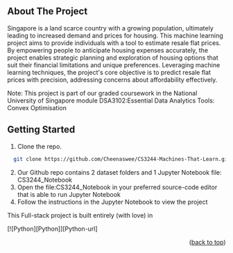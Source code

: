 ## About The Project

Singapore is a land scarce country with a growing population, ultimately leading to increased demand and prices for housing. This machine learning project aims to provide individuals with a tool to estimate resale flat prices. By empowering people to anticipate housing expenses accurately, the project enables strategic planning and exploration of housing options that suit their financial limitations and unique preferences. Leveraging machine learning techniques, the project's core objective is to predict resale flat prices with precision, addressing concerns about affordability effectively.


Note: This project is part of our graded coursework in the National University of Singapore module DSA3102:Essential Data Analytics Tools: Convex Optimisation

## Getting Started
1. Clone the repo.
 ```sh
   git clone https://github.com/Cheenaswee/CS3244-Machines-That-Learn.git
   ```

2. Our Github repo contains 2 dataset folders and 1 Jupyter Notebook file: CS3244_Notebook
3. Open the file:CS3244_Notebook in your preferred source-code editor that is able to run Jupyter Notebook
4. Follow the instructions in the Jupyter Notebook to view the project


<!-- BOTTOM BANNER -->
This Full-stack project is built entirely (with love) in

[![Python][Python]][Python-url] 

<p align="right">(<a href="#readme-top">back to top</a>)</p>
